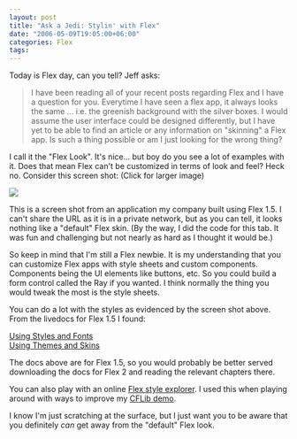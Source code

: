 ```yaml
---
layout: post
title: "Ask a Jedi: Stylin' with Flex"
date: "2006-05-09T19:05:00+06:00"
categories: Flex 
tags: 
---
```


Today is Flex day, can you tell? Jeff asks:

<blockquote>
I have been reading all of your recent posts regarding Flex and I have a question for you.  Everytime I have seen a flex app, it always looks the same ... i.e. the greenish background with the silver boxes.  I would assume the user interface could be designed differently, but I have yet to be able to find an article or any information on &quot;skinning&quot; a Flex app.  Is such a thing possible or am I just looking for the wrong thing?
</blockquote>

I call it the "Flex Look". It's nice... but boy do you see a lot of examples with it. Does that mean Flex can't be customized in terms of look and feel? Heck no. Consider this screen shot: (Click for larger image)

<a href="http://ray.camdenfamily.com/images/imo.gif"><img src="http://ray.camdenfamily.com/images/imo_small.gif"></a>

This is a screen shot from an application my company built using Flex 1.5. I can't share the URL as it is in a private network, but as you can tell, it looks nothing like a "default" Flex skin. (By the way, I did the code for this tab. It was fun and challenging but not nearly as hard as I thought it would be.) 

So keep in mind that I'm still a Flex newbie. It is my understanding that you can customize Flex apps with style sheets and custom components. Components being the UI elements like buttons, etc. So you could build a form control called the Ray if you wanted. I think normally the thing you would tweak the most is the style sheets. 

You can do a lot with the styles as evidenced by the screen shot above. From the livedocs for Flex 1.5 I found:

<a href="http://livedocs.macromedia.com/flex/15/flex_docs_en/00000532.htm#121065">Using Styles and Fonts</a><br>
<a href="http://livedocs.macromedia.com/flex/15/flex_docs_en/00002194.htm#143512">Using Themes and Skins</a>

The docs above are for Flex 1.5, so you would probably be better served downloading the docs for Flex 2 and reading the relevant chapters there. 

You can also play with an online <a href="http://flexapps.macromedia.com/flex2beta3/styleexplorer/Flex2StyleExplorer.html">Flex style explorer</a>. I used this when playing around with ways to improve my <a href="http://www.cflib.org/cflibflex/output/CFLib.html">CFLib demo</a>.

I know I'm just scratching at the surface, but I just want you to be aware that you definitely <i>can</i> get away from the "default" Flex look.